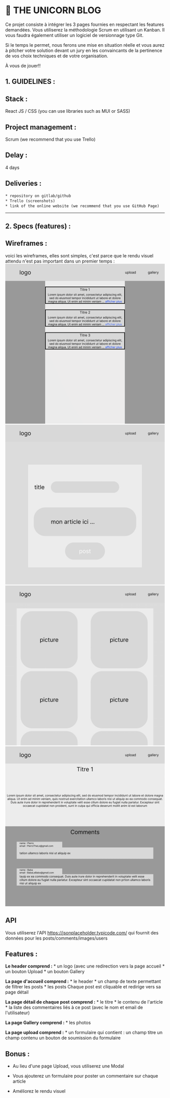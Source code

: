 # 🦄 THE UNICORN BLOG

Ce projet consiste à intégrer les 3 pages fournies en respectant les features demandées.
Vous utiliserez la méthodologie Scrum en utilisant un Kanban.
Il vous faudra également utiliser un logiciel de versionnage type Git.

Si le temps le permet, nous ferons une mise en situation réelle et vous aurez à pitcher votre solution devant un jury en les convaincants de la pertinence de vos choix techniques et de votre organisation.

À vous de jouer!!

## 1. GUIDELINES :

## Stack :
React JS / CSS (you can use libraries such as MUI or SASS)

## Project management :
Scrum (we recommend that you use Trello)

## Delay :
4 days

## Deliveries :
    * repository on gitlab/github
    * Trello (screenshots)
    * link of the online website (we recommend that you use GitHub Page)
    

______

## 2. Specs (features) :

## Wireframes :
voici les wireframes, elles sont simples, c'est parce que le rendu visuel attendu n'est pas important dans un premier temps :
![wireframe1](./unicorn-blog/assets/img/React-1.png)
![wireframe2](./unicorn-blog/assets/img/React-2.png)
![wireframe3](./unicorn-blog/assets/img/React-3.png)
![wireframe4](./unicorn-blog/assets/img/React-4.png)


## API

Vous utiliserez l'API https://jsonplaceholder.typicode.com/ qui fournit des données pour les posts/comments/images/users

## Features :
**Le header comprend :**
    * un logo (avec une redirection vers la page accueil
    * un bouton Upload
    * un bouton Gallery

**La page d'accueil comprend :**
    * le header
    * un champ de texte permettant de filtrer les posts
    * les posts 
        Chaque post est cliquable et redirige vers sa page détail

**La page détail de chaque post comprend :**
    * le titre 
    * le contenu de l'article
    * la liste des commentaires liés à ce post (avec le nom et email de l'utilisateur)
        
**La page Gallery comprend :**
    * les photos
    
**La page upload comprend :**
    * un formulaire qui contient :
        un champ titre
        un champ contenu
        un bouton de soumission du formulaire


## Bonus :

* Au lieu d'une page Upload, vous utiliserez une Modal

* Vous ajouterez un formulaire pour poster un commentaire sur chaque article

* Améliorez le rendu visuel